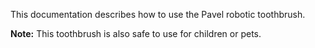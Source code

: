This documentation describes how to use the Pavel robotic toothbrush.

**Note:** This toothbrush is also safe to use for children or pets.